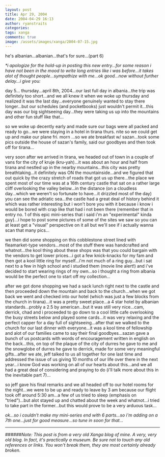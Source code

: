 ```yaml
---
layout: post
title: Apr 29, 2004
date: 2004-04-29 16:13
author: ryanstraits
categories:
tags: xanga
comments: true
image: /assets/images/xanga/2004-07-15.jpg
---
```

he's albanian...albanian...that's for sure...(part 6)

<!-- break -->

<em>*i apologize for the hold-up in posting this new entry...for some reason i have not been in the mood to write long entries like i was before...it takes alot of thought people...sympathize with me...ok good...now without further delay...i give you:</em>

day 5...
thursday...april 8th, 2004...our last full day in albania...the trip was definitely too short...and we all knew it when we woke up thursday and realized it was the last day...everyone genuinely wanted to stay there longer...but our schedules (and pocketbooks) just wouldn't permit it...this day was our big sightseeing day...they were taking us up into the mountains and other fun stuff like that...

so we woke up decently early and made sure our bags were all packed and ready to go...we were staying in a hotel in tirana thurs. nite so we could get up and make our plane fri. morn ...so we ate breakfast w/ sazan...took some pics outside the house of sazan's family, said our goodbyes and then took off for tirana...

very soon after we arrived in tirana, we headed out of town in a couple of vans for the city of kruje (kru-yah)...it was about an hour and half from tirana and nestled up in the nearby mountains...this city was pretty breathtaking...it definitely was ON the mountainside...and we figured that out quick by the crazy stretch of roads that got us up there...the place we spent most of our time was at a 16th century castle that sat on a rather large cliff overlooking the valley below...in the distance (on a cloudless day...which we weren't so fortunate to have...it drizzled most of the day) you can see the adriatic sea...the castle had a great deal of history behind it which was rather interesting but i won't bore you with it because i know i would be bored with crap like that had i not been there (remember that in entry no. 1 of this epic mini-series that i said i'm an "experimental" kinda guy)...i hope to post some pictures of some of the sites we saw so you can at least get a "visual" perspective on it all but we'll see if i actually wanna scan that many pics...

we then did some shopping on this cobblestone street lined with fleamarket-type vendors...most of the stuff there was handcrafted and whatnot...the kool thing about these shops was that you could bargain with the vendors to get lower prices...i got a few knick-knacks for my fam and then got a kool little ring for myself...i'm not much of a ring guy...but i sat next to a few in high school and i studied them (movie line alert!) and i've decided to start wearing rings of my own...so i thought a ring from albania would be the perfect one to start off my collection...

after we got done shopping we had a sack lunch right next to the castle and then proceeded down the mountain and back to the church...when we got back we went and checked into our hotel (which was just a few blocks from the church in tirana)...it was a pretty sweet place...a 4 star hotel by albanian standards...probly a 2.5 by american...but it was still very nice...cam, derrick, chad and i proceeded to go down to a cool little cafe overlooking the busy streets below and played some cards...it was very relaxing and the perfect capper for a day full of sightseeing...after that we walked to the church for our last dinner with everyone...it was a kool time of fellowship and alot of our families came to say their final goodbyes...sazan gave a bunch of us postcards with words of encouragement written in english on the back...this, on top of the plaque of the city of durres he gave to me and the snowglobe of durres he gave to derrick, made for some very meaningful gifts...after we ate, jeff talked to us all together for one last time and addressed the issue of us giving 10 months of our life over there in the next year...i know God was working on all of our hearts about this...and we all had a great deal of considering and praying to do (i'll talk more about this in the inevitable part 7)...

so jeff gave his final remarks and we all headed off to our hotel rooms for the night...we were to be up and ready to leave by 3 am because our flight took off around 5:30 am...a few of us tried to sleep (emphasis on "tried")...but alot stayed up and chatted about the week and whatnot...i tried to take part in the former...but this would prove to be a very arduous task...

<em>ok...so i couldn't make my mini-series end with 6 parts...so i'm adding on a 7th one...just for good measure...so tune in soon for that...</em>

---

######*Note: This post is from a very old Xanga blog of mine. A very, very old blog. In fact, it's practically a museum. Be sure not to touch any old references or links. You won't break them, they are most certainly already broken.*